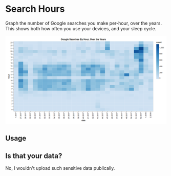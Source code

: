 
# Search Hours

Graph the number of Google searches you make per-hour, over the years. This shows both how often you use your devices, and your sleep cycle.

![Example Image](example.png "Example Image")

## Usage

## Is that your data?

No, I wouldn't upload such sensitive data publically.
